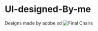 # UI-designed-By-me
Designs made by adobe xd
![Final Chairs](https://user-images.githubusercontent.com/55630005/65377394-dd8bb000-dcc8-11e9-80d2-b61a8e134dd3.png)
